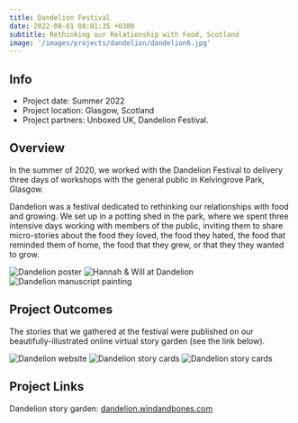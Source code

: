 ```yaml
---
title: Dandelion Festival
date: 2022-08-01 08:01:35 +0300
subtitle: Rethinking our Relationship with Food, Scotland
image: '/images/projects/dandelion/dandelion6.jpg'
---
```


## Info 
- Project date: Summer 2022
- Project location: Glasgow, Scotland
- Project partners: Unboxed UK, Dandelion Festival.

## Overview
In the summer of 2020, we worked with the Dandelion Festival to delivery three days of workshops with the general public in Kelvingrove Park, Glasgow.

Dandelion was a festival dedicated to rethinking our relationships with food and growing. We set up in a potting shed in the park, where we spent three intensive days working with members of the public, inviting them to share micro-stories about the food they loved, the food they hated, the food that reminded them of home, the food that they grew, or that they they wanted to grow.

<div class="gallery-box">
  <div class="gallery">
    <img src="/images/projects/dandelion/dandelion-poster.jpg" loading="lazy" alt="Dandelion poster">
    <img src="/images/projects/dandelion/dandelion8.jpg" loading="lazy" alt="Hannah & Will at Dandelion">
    <img src="/images/projects/dandelion/dandelion.jpg" loading="lazy" alt="Dandelion manuscript painting">
  </div>
</div>

## Project Outcomes
The stories that we gathered at the festival were published on our beautifully-illustrated online virtual story garden (see the link below).

<div class="gallery-box">
  <div class="gallery">
    <img src="/images/projects/dandelion/dandelion-web.png" loading="lazy" alt="Dandelion website">
    <img src="/images/projects/dandelion/dandelion5.jpg" loading="lazy" alt="Dandelion story cards">
    <img src="/images/projects/dandelion/dandelion9.jpg" loading="lazy" alt="Dandelion story cards">
  </div>
</div>

## Project Links
Dandelion story garden: [dandelion.windandbones.com](https://dandelion.windandbones.com)